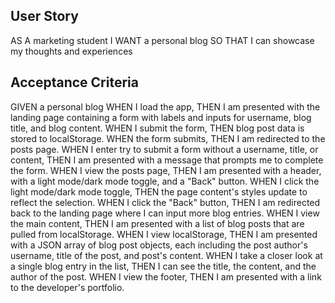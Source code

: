 ## User Story

AS A marketing student
I WANT a personal blog
SO THAT I can showcase my thoughts and experiences

## Acceptance Criteria

GIVEN a personal blog
WHEN I load the app,
THEN I am presented with the landing page containing a form with labels and inputs for username, blog title, and blog content.
WHEN I submit the form,
THEN blog post data is stored to localStorage.
WHEN the form submits,
THEN I am redirected to the posts page.
WHEN I enter try to submit a form without a username, title, or content,
THEN I am presented with a message that prompts me to complete the form.
WHEN I view the posts page,
THEN I am presented with a header, with a light mode/dark mode toggle, and a "Back" button.
WHEN I click the light mode/dark mode toggle,
THEN the page content's styles update to reflect the selection.
WHEN I click the "Back" button,
THEN I am redirected back to the landing page where I can input more blog entries.
WHEN I view the main content,
THEN I am presented with a list of blog posts that are pulled from localStorage.
WHEN I view localStorage,
THEN I am presented with a JSON array of blog post objects, each including the post author's username, title of the post, and post's content.
WHEN I take a closer look at a single blog entry in the list,
THEN I can see the title, the content, and the author of the post.
WHEN I view the footer,
THEN I am presented with a link to the developer's portfolio.

